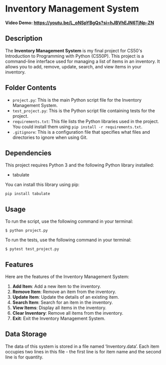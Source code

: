 # Inventory Management System

**Video Demo: https://youtu.be/L_oNSpYBgQs?si=hJBVhEJN6TjNp-ZN**

## Description

The **Inventory Management System** is my final project for CS50's Introduction to Programming with Python (CS50P).
This project is a command-line interface used for managing a list of items in an inventory.
It allows you to add, remove, update, search, and view items in your inventory.

## Folder Contents

- `project.py`: This is the main Python script file for the Inventory Management System.
- `test_project.py`: This is the Python script file containing tests for the project.
- `requirements.txt`: This file lists the Python libraries used in the project. You could install them using `pip install -r requirements.txt`.
- `.gitignore`: This is a configuration file that specifies what files and directories to ignore when using Git.


## Dependencies
This project requires Python 3 and the following Python library installed:

- tabulate

You can install this library using pip:

```shell
pip install tabulate
```

## Usage

To run the script, use the following command in your terminal:

```shell
$ python project.py
```

To run the tests, use the following command in your terminal:

```shell
$ pytest test_project.py
```

## Features
Here are the features of the Inventory Management System:

1. **Add Item**: Add a new item to the inventory.
1. **Remove Item**: Remove an item from the inventory.
1. **Update Item**: Update the details of an existing item.
1. **Search Item**: Search for an item in the inventory.
1. **View Items**: Display all items in the inventory.
1. **Clear Inventory**: Remove all items from the inventory.
1. **Exit**: Exit the Inventory Management System.


## Data Storage

The data of this system is stored in a file named ‘Inventory.data’.
Each item occupies two lines in this file - the first line is for item name and the second line is for quantity.